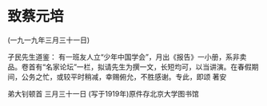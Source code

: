 # 致蔡元培

(一九一九年三月三十一日)

孑民先生道鉴：
有一班友人立“少年中国学会”，月出《报告》一小册，系非卖品。卷首有“名家论坛”一栏，拟请先生为撰一文，长短均可，以当讲演。在春假期间，公务之忙，或较平时稍减，幸赐俯允，不胜感谢。专此，即颂
著安

弟大钊顿首
三月三十一日
(写于1919年)原件存北京大学图书馆

